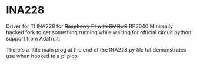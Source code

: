 # INA228
Driver for TI INA228 for ~~Raspberry PI with SMBUS~~ RP2040
Minimally hacked fork to get something running while waiting for official circuit python support from Adafruit.

There's a little main prog at the end of the INA228.py file tat demonstrates use when hooked to a pi pico